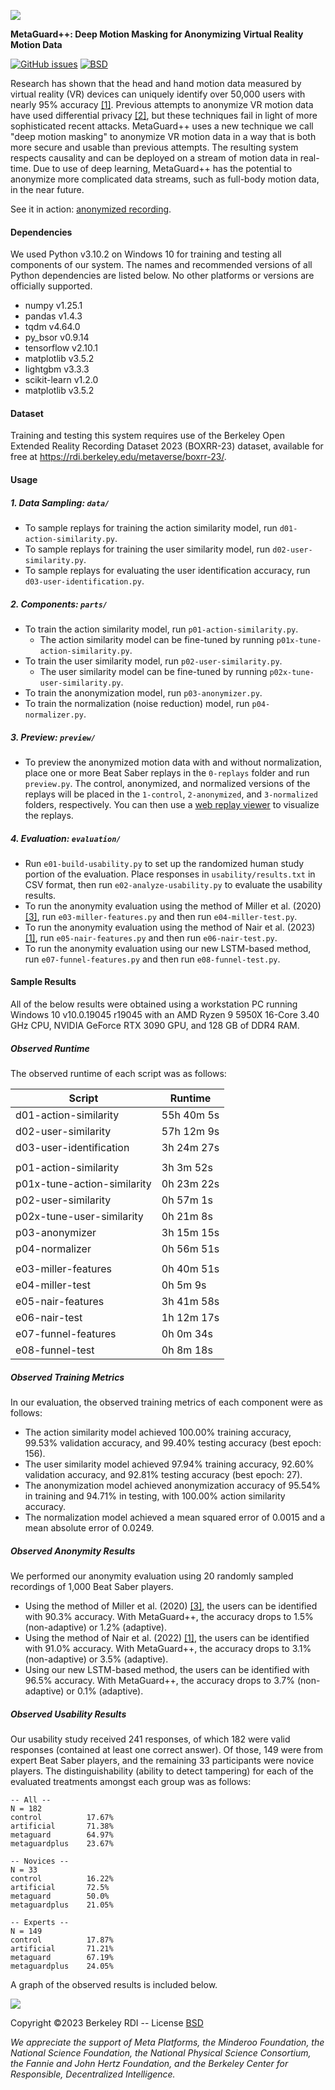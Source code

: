 ![](./thumbnail.png)

**MetaGuard++: Deep Motion Masking for Anonymizing Virtual Reality Motion Data**

[![GitHub issues](https://img.shields.io/github/issues/metaguard/metaguardplus)](https://github.com/metaguard/metaguardplus/issues)
[![BSD](https://img.shields.io/badge/license-BSD-brightgreen.svg)](https://github.com/metaguard/metaguardplus/blob/main/LICENSE)

Research has shown that the head and hand motion data measured by virtual reality (VR) devices can uniquely identify over 50,000 users with nearly 95% accuracy [[1]](https://www.usenix.org/conference/usenixsecurity23/presentation/nair-identification). Previous attempts to anonymize VR motion data have used differential privacy [[2]](https://arxiv.org/abs/2208.05604), but these techniques fail in light of more sophisticated recent attacks. MetaGuard++ uses a new technique we call "deep motion masking" to anonymize VR motion data in a way that is both more secure and usable than previous attempts.
The resulting system respects causality and can be deployed on a stream of motion data in real-time. Due to use of deep learning, MetaGuard++ has the potential to anonymize more complicated data streams, such as full-body motion data, in the near future.

See it in action: [anonymized recording](https://replay.beatleader.xyz/?link=https://metaguard.github.io/MetaGuardPlus/preview/3-normalized/76561197970860970-ExpertPlus-Standard-3585B3438A5B78DEAFAAA9D8FBA9A9E88556D218.bsor).

#### Dependencies
We used Python v3.10.2 on Windows 10 for training and testing all components of our system. The names and recommended versions of all Python dependencies are listed below. No other platforms or versions are officially supported.
- numpy v1.25.1
- pandas v1.4.3
- tqdm v4.64.0
- py_bsor v0.9.14
- tensorflow v2.10.1
- matplotlib v3.5.2
- lightgbm v3.3.3
- scikit-learn v1.2.0
- matplotlib v3.5.2

#### Dataset
Training and testing this system requires use of the Berkeley Open Extended Reality Recording Dataset 2023 (BOXRR-23) dataset, available for free at https://rdi.berkeley.edu/metaverse/boxrr-23/.

#### Usage

##### 1. Data Sampling: `data/`

- To sample replays for training the action similarity model, run `d01-action-similarity.py`.
- To sample replays for training the user similarity model, run `d02-user-similarity.py`.
- To sample replays for evaluating the user identification accuracy, run `d03-user-identification.py`.

##### 2. Components: `parts/`

- To train the action similarity model, run `p01-action-similarity.py`.
  - The action similarity model can be fine-tuned by running `p01x-tune-action-similarity.py`.
- To train the user similarity model, run `p02-user-similarity.py`.
  - The user similarity model can be fine-tuned by running `p02x-tune-user-similarity.py`.
- To train the anonymization model, run `p03-anonymizer.py`.
- To train the normalization (noise reduction) model, run `p04-normalizer.py`.

##### 3. Preview: `preview/`

- To preview the anonymized motion data with and without normalization, place one or more Beat Saber replays in the `0-replays` folder and run `preview.py`. The control, anonymized, and normalized versions of the replays will be placed in the `1-control`, `2-anonymized`, and `3-normalized` folders, respectively. You can then use a [web replay viewer](https://replay.beatleader.xyz) to visualize the replays.

##### 4. Evaluation: `evaluation/`

- Run `e01-build-usability.py` to set up the randomized human study portion of the evaluation. Place responses in `usability/results.txt` in CSV format, then run `e02-analyze-usability.py` to evaluate the usability results.
- To run the anonymity evaluation using the method of Miller et al. (2020) [[3]](https://www.nature.com/articles/s41598-020-74486-y), run `e03-miller-features.py` and then run `e04-miller-test.py`.
- To run the anonymity evaluation using the method of Nair et al. (2023) [[1]](https://www.usenix.org/conference/usenixsecurity23/presentation/nair-identification), run `e05-nair-features.py` and then run `e06-nair-test.py`.
- To run the anonymity evaluation using our new LSTM-based method, run `e07-funnel-features.py` and then run `e08-funnel-test.py`.

#### Sample Results

All of the below results were obtained using a workstation PC running Windows 10 v10.0.19045 r19045 with an AMD Ryzen 9 5950X 16-Core 3.40 GHz CPU, NVIDIA GeForce RTX 3090 GPU, and 128 GB of DDR4 RAM.

##### Observed Runtime

The observed runtime of each script was as follows:

| **Script**                  | **Runtime** |
|-----------------------------|-------------|
| d01-action-similarity       | 55h 40m 5s  |
| d02-user-similarity         | 57h 12m 9s  |
| d03-user-identification     | 3h 24m 27s  |
|                             |             |
| p01-action-similarity       | 3h 3m 52s   |
| p01x-tune-action-similarity | 0h 23m 22s  |
| p02-user-similarity         | 0h 57m 1s   |
| p02x-tune-user-similarity   | 0h 21m 8s   |
| p03-anonymizer              | 3h 15m 15s  |
| p04-normalizer              | 0h 56m 51s  |
|                             |             |
| e03-miller-features         | 0h 40m 51s  |
| e04-miller-test             | 0h 5m 9s    |
| e05-nair-features           | 3h 41m 58s  |
| e06-nair-test               | 1h 12m 17s  |
| e07-funnel-features         | 0h 0m 34s   |
| e08-funnel-test             | 0h 8m 18s   |

##### Observed Training Metrics

In our evaluation, the observed training metrics of each component were as follows:

- The action similarity model achieved 100.00% training accuracy, 99.53% validation accuracy, and 99.40% testing accuracy (best epoch: 156).
- The user similarity model achieved 97.94% training accuracy, 92.60% validation accuracy, and 92.81% testing accuracy (best epoch: 27).
- The anonymization model achieved anonymization accuracy of 95.54% in training and 94.71% in testing, with 100.00% action similarity accuracy.
- The normalization model achieved a mean squared error of 0.0015 and a mean absolute error of 0.0249.

##### Observed Anonymity Results

We performed our anonymity evaluation using 20 randomly sampled recordings of 1,000 Beat Saber players.

- Using the method of Miller et al. (2020) [[3]](https://www.nature.com/articles/s41598-020-74486-y), the users can be identified with 90.3% accuracy. With MetaGuard++, the accuracy drops to 1.5% (non-adaptive) or 1.2% (adaptive).
- Using the method of Nair et al. (2022) [[1]](https://www.usenix.org/conference/usenixsecurity23/presentation/nair-identification), the users can be identified with 91.0% accuracy. With MetaGuard++, the accuracy drops to 3.1% (non-adaptive) or 3.5% (adaptive).
- Using our new LSTM-based method, the users can be identified with 96.5% accuracy. With MetaGuard++, the accuracy drops to 3.7% (non-adaptive) or 0.1% (adaptive).

##### Observed Usability Results

Our usability study received 241 responses, of which 182 were valid responses (contained at least one correct answer). Of those, 149 were from expert Beat Saber players, and the remaining 33 participants were novice players. The distinguishability (ability to detect tampering) for each of the evaluated treatments amongst each group was as follows:

```
-- All --
N = 182
control          17.67%
artificial       71.38%
metaguard        64.97%
metaguardplus    23.67%

-- Novices --
N = 33
control          16.22%
artificial       72.5%
metaguard        50.0%
metaguardplus    21.05%

-- Experts --
N = 149
control          17.87%
artificial       71.21%
metaguard        67.19%
metaguardplus    24.05%
```

A graph of the observed results is included below.

![](./evaluation/usability/results.png)

Copyright &copy;2023 Berkeley RDI -- License [BSD](https://github.com/metaguard/metaguardplus/blob/main/LICENSE)

_We appreciate the support of Meta Platforms, the Minderoo Foundation, the National Science Foundation, the National Physical Science Consortium, the Fannie and John Hertz Foundation, and the Berkeley Center for Responsible, Decentralized Intelligence._
